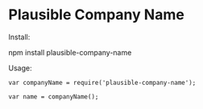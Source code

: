 # Plausible Company Name

Install:

npm install plausible-company-name

Usage:

```
var companyName = require('plausible-company-name');

var name = companyName();
```